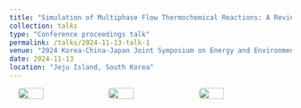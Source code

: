 ```yaml
---
title: "Simulation of Multiphase Flow Thermochemical Reactions: A Review of CFD Theory to CFD-AI Intergration"
collection: talks
type: "Conference proceedings talk"
permalink: /talks/2024-11-13-talk-1
venue: "2024 Korea-China-Japan Joint Symposium on Energy and Environment"
date: 2024-11-13
location: "Jeju Island, South Korea"
---
```

<div style="display: flex; justify-content: center; gap: 10px;">
  <img src="{{ '/images/corea1.jpg' | relative_url }}" style="width:30%; border-radius:8px;">
  <img src="{{ '/images/corea2.jpg' | relative_url }}" style="width:30%; border-radius:8px;">
  <img src="{{ '/images/corea3.png' | relative_url }}" style="width:30%; border-radius:8px;">
</div>

